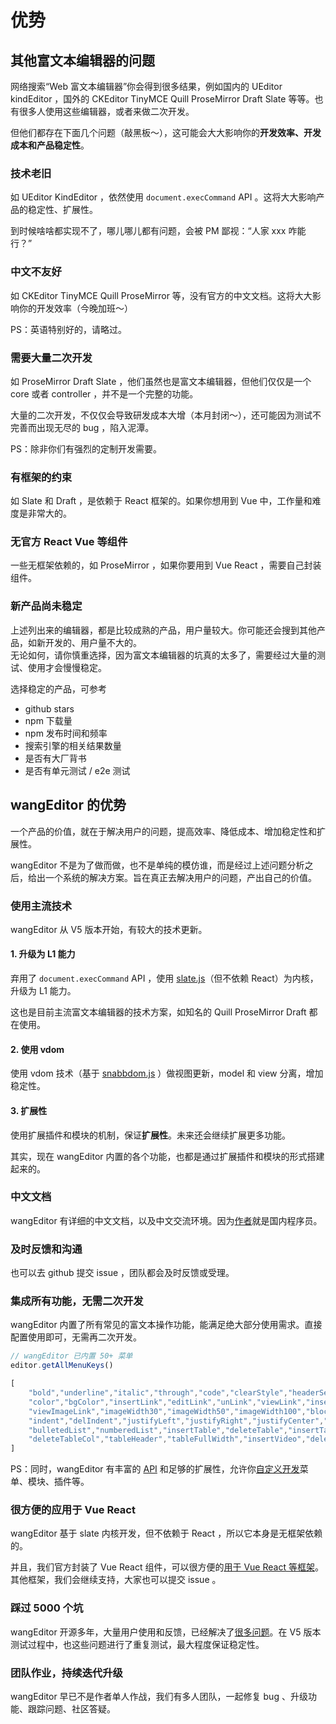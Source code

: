 
# 优势

## 其他富文本编辑器的问题

网络搜索“Web 富文本编辑器”你会得到很多结果，例如国内的 UEditor kindEditor ，国外的 CKEditor TinyMCE Quill ProseMirror Draft Slate 等等。也有很多人使用这些编辑器，或者来做二次开发。

但他们都存在下面几个问题（敲黑板～），这可能会大大影响你的**开发效率、开发成本和产品稳定性**。

### 技术老旧

如 UEditor KindEditor ，依然使用 `document.execCommand` API 。这将大大影响产品的稳定性、扩展性。

到时候啥啥都实现不了，哪儿哪儿都有问题，会被 PM 鄙视：“人家 xxx 咋能行？”

### 中文不友好

如 CKEditor TinyMCE Quill ProseMirror 等，没有官方的中文文档。这将大大影响你的开发效率（今晚加班～）

PS：英语特别好的，请略过。

### 需要大量二次开发

如 ProseMirror Draft Slate ，他们虽然也是富文本编辑器，但他们仅仅是一个 core 或者 controller ，并不是一个完整的功能。

大量的二次开发，不仅仅会导致研发成本大增（本月封闭～），还可能因为测试不完善而出现无尽的 bug ，陷入泥潭。

PS：除非你们有强烈的定制开发需要。

### 有框架的约束

如 Slate 和 Draft ，是依赖于 React 框架的。如果你想用到 Vue 中，工作量和难度是非常大的。

### 无官方 React Vue 等组件

一些无框架依赖的，如 ProseMirror ，如果你要用到 Vue React ，需要自己封装组件。

### 新产品尚未稳定

上述列出来的编辑器，都是比较成熟的产品，用户量较大。你可能还会搜到其他产品，如新开发的、用户量不大的。<br>
无论如何，请你慎重选择，因为富文本编辑器的坑真的太多了，需要经过大量的测试、使用才会慢慢稳定。

选择稳定的产品，可参考
- github stars
- npm 下载量
- npm 发布时间和频率
- 搜索引擎的相关结果数量
- 是否有大厂背书
- 是否有单元测试 / e2e 测试

## wangEditor 的优势

一个产品的价值，就在于解决用户的问题，提高效率、降低成本、增加稳定性和扩展性。

wangEditor 不是为了做而做，也不是单纯的模仿谁，而是经过上述问题分析之后，给出一个系统的解决方案。旨在真正去解决用户的问题，产出自己的价值。

### 使用主流技术

wangEditor 从 V5 版本开始，有较大的技术更新。

#### 1. 升级为 L1 能力

弃用了 `document.execCommand` API ，使用 [slate.js](https://www.slatejs.org/)（但不依赖 React）为内核，升级为 L1 能力。

这也是目前主流富文本编辑器的技术方案，如知名的 Quill ProseMirror Draft 都在使用。

#### 2. 使用 vdom

使用 vdom 技术（基于 [snabbdom.js](https://github.com/snabbdom/snabbdom) ）做视图更新，model 和 view 分离，增加稳定性。

#### 3. 扩展性

使用扩展插件和模块的机制，保证**扩展性**。未来还会继续扩展更多功能。 

其实，现在 wangEditor 内置的各个功能，也都是通过扩展插件和模块的形式搭建起来的。

### 中文文档

wangEditor 有详细的中文文档，以及中文交流环境。因为[作者](https://github.com/cycleccc)就是国内程序员。

### 及时反馈和沟通

也可以去 github 提交 issue ，团队都会及时反馈或受理。

### 集成所有功能，无需二次开发

wangEditor 内置了所有常见的富文本操作功能，能满足绝大部分使用需求。直接配置使用即可，无需再二次开发。

```js
// wangEditor 已内置 50+ 菜单
editor.getAllMenuKeys()

[
    "bold","underline","italic","through","code","clearStyle","headerSelect","header1","header2","header3",
    "color","bgColor","insertLink","editLink","unLink","viewLink","insertImage","deleteImage","editImage",
    "viewImageLink","imageWidth30","imageWidth50","imageWidth100","blockquote","emotion","fontSize","fontFamily",
    "indent","delIndent","justifyLeft","justifyRight","justifyCenter","lineHeight","redo","undo","divider","codeBlock",
    "bulletedList","numberedList","insertTable","deleteTable","insertTableRow","deleteTableRow","insertTableCol",
    "deleteTableCol","tableHeader","tableFullWidth","insertVideo","deleteVideo","uploadImage","codeSelectLang"
]
```

PS：同时，wangEditor 有丰富的 [API](./API.md) 和足够的扩展性，允许你[自定义开发](./development.md)菜单、模块、插件等。

### 很方便的应用于 Vue React

wangEditor 基于 slate 内核开发，但不依赖于 React ，所以它本身是无框架依赖的。

并且，我们官方封装了 Vue React 组件，可以很方便的[用于 Vue React 等框架](./for-frame.md)。<br>
其他框架，我们会继续支持，大家也可以提交 issue 。

### 踩过 5000 个坑

wangEditor 开源多年，大量用户使用和反馈，已经解决了[很多问题](https://github.com/cycleccc/wangEditor/issues)。在 V5 版本测试过程中，也这些问题进行了重复测试，最大程度保证稳定性。

### 团队作业，持续迭代升级

wangEditor 早已不是作者单人作战，我们有多人团队，一起修复 bug 、升级功能、跟踪问题、社区答疑。

